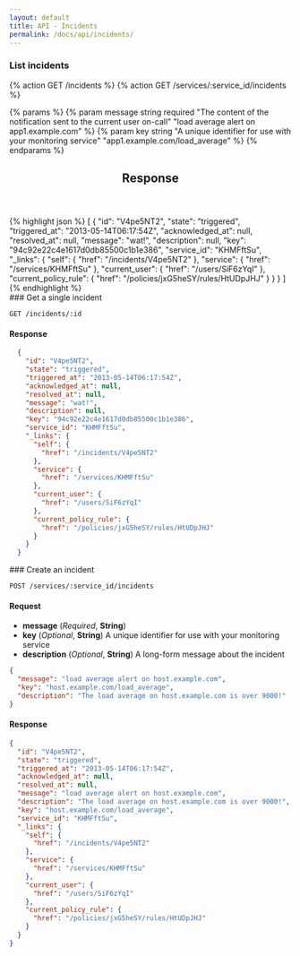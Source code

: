 ```yaml
---
layout: default
title: API - Incidents
permalink: /docs/api/incidents/
---
```


<div id="#incidents-index">


### List incidents

{% action GET /incidents %}
{% action GET /services/:service_id/incidents %}

<div class="row-fluid">
  {% params %}
    {% param message string required "The content of the notification sent to the current user on-call" "load average alert on app1.example.com" %}
    {% param key string "A unique identifier for use with your monitoring service" "app1.example.com/load_average" %}
  {% endparams %}

  <article class="span6 dark data-block">
    <header>
      <h2>Response</h2>
    </header>
    <section>
{% highlight json %}
[
  {
    "id": "V4pe5NT2",
    "state": "triggered",
    "triggered_at": "2013-05-14T06:17:54Z",
    "acknowledged_at": null,
    "resolved_at": null,
    "message": "wat!",
    "description": null,
    "key": "94c92e22c4e1617d0db85500c1b1e386",
    "service_id": "KHMFftSu",
    "_links": {
      "self": {
        "href": "/incidents/V4pe5NT2"
      },
      "service": {
        "href": "/services/KHMFftSu"
      },
      "current_user": {
        "href": "/users/SiF6zYqI"
      },
      "current_policy_rule": {
        "href": "/policies/jxG5heSY/rules/HtUDpJHJ"
      }
    }
  }
]
{% endhighlight %}
    </section>
  </article>
</div>
</div>

<section id="incidents-show">
### Get a single incident

    GET /incidents/:id

#### Response

```json
  {
    "id": "V4pe5NT2",
    "state": "triggered",
    "triggered_at": "2013-05-14T06:17:54Z",
    "acknowledged_at": null,
    "resolved_at": null,
    "message": "wat!",
    "description": null,
    "key": "94c92e22c4e1617d0db85500c1b1e386",
    "service_id": "KHMFftSu",
    "_links": {
      "self": {
        "href": "/incidents/V4pe5NT2"
      },
      "service": {
        "href": "/services/KHMFftSu"
      },
      "current_user": {
        "href": "/users/SiF6zYqI"
      },
      "current_policy_rule": {
        "href": "/policies/jxG5heSY/rules/HtUDpJHJ"
      }
    }
  }
```

</section>
### Create an incident

    POST /services/:service_id/incidents

#### Request

* **message** (_Required_, **String**)
* **key** (_Optional_, **String**) A unique identifier for use with your monitoring service
* **description** (_Optional_, **String**) A long-form message about the incident

```json
{
  "message": "load average alert on host.example.com",
  "key": "host.example.com/load_average",
  "description": "The load average on host.example.com is over 9000!"
}
```

#### Response

```json
{
  "id": "V4pe5NT2",
  "state": "triggered",
  "triggered_at": "2013-05-14T06:17:54Z",
  "acknowledged_at": null,
  "resolved_at": null,
  "message": "load average alert on host.example.com",
  "description": "The load average on host.example.com is over 9000!",
  "key": "host.example.com/load_average",
  "service_id": "KHMFftSu",
  "_links": {
    "self": {
      "href": "/incidents/V4pe5NT2"
    },
    "service": {
      "href": "/services/KHMFftSu"
    },
    "current_user": {
      "href": "/users/SiF6zYqI"
    },
    "current_policy_rule": {
      "href": "/policies/jxG5heSY/rules/HtUDpJHJ"
    }
  }
}
```

</div>
  </div>


